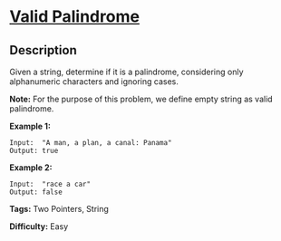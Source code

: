 # [Valid Palindrome][title]

## Description

Given a string, determine if it is a palindrome, considering only alphanumeric
characters and ignoring cases.

**Note:**  For the purpose of this problem, we define empty string as valid
palindrome.

**Example 1:**


```
Input:  "A man, a plan, a canal: Panama"
Output: true
```

**Example 2:**


```
Input:  "race a car"
Output: false
```


**Tags:** Two Pointers, String

**Difficulty:** Easy

[title]: https://leetcode.com/problems/valid-palindrome
